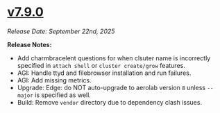 # [v7.9.0](https://github.com/aerospike/aerolab/releases/tag/7.9.0)

_Release Date: September 22nd, 2025_

**Release Notes:**
* Add charmbracelent questions for when clsuter name is incorrectly specified in `attach shell` or `cluster create/grow` features.
* AGI: Handle ttyd and filebrowser installation and run failures.
* AGI: Add missing metrics.
* Upgrade: Edge: do NOT auto-upgrade to aerolab version `8` unless `--major` is specified as well.
* Build: Remove `vendor` directory due to dependency clash issues.
